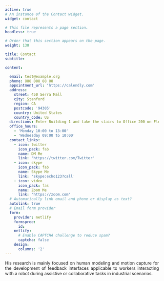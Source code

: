 ```yaml
---
active: true
# An instance of the Contact widget.
widget: contact

# This file represents a page section.
headless: true

# Order that this section appears on the page.
weight: 130

title: Contact
subtitle:

content:

  email: test@example.org
  phone: 888 888 88 88
  appointment_url: 'https://calendly.com'
  address:
    street: 450 Serra Mall
    city: Stanford
    region: CA
    postcode: '94305'
    country: United States
    country_code: US
  directions: Enter Building 1 and take the stairs to Office 200 on Floor 2
  office_hours:
    - 'Monday 10:00 to 13:00'
    - 'Wednesday 09:00 to 10:00'
  contact_links:
    - icon: twitter
      icon_pack: fab
      name: DM Me
      link: 'https://twitter.com/Twitter'
    - icon: skype
      icon_pack: fab
      name: Skype Me
      link: 'skype:echo123?call'
    - icon: video
      icon_pack: fas
      name: Zoom Me
      link: 'https://zoom.com'
  # Automatically link email and phone or display as text?
  autolink: true
  # Email form provider
  form:
    provider: netlify
    formspree:
      id:
    netlify:
      # Enable CAPTCHA challenge to reduce spam?
      captcha: false
    design:
      columns: '2'
---
```


<div style="text-align: justify; margin-bottom: 20px;">
His research is mainly focused on human modeling and motion capture for the development of feedback interfaces applicable to workers interacting with a robot during assistive or collaborative tasks in industrial scenarios.
</div>




